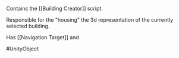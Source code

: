 Contains the [[Building Creator]] script.

Responsible for the "housing" the 3d representation of the currently selected building.

Has [[Navigation Target]] and 

#UnityObject 